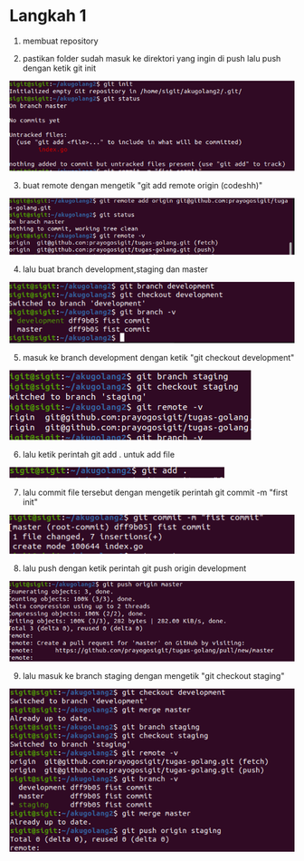 # Langkah 1

1. membuat repository



2. pastikan folder sudah masuk ke direktori yang ingin di push lalu push dengan ketik git init

![logo](https://github.com/prayogosigit/DevOps-Engineer/blob/main/week-1/day-4/assets/8.png)

3. buat remote dengan mengetik "git add remote origin (codeshh)"

![logo](https://github.com/prayogosigit/DevOps-Engineer/blob/main/week-1/day-4/assets/9.png)

4. lalu buat branch development,staging dan master

![logo](https://github.com/prayogosigit/DevOps-Engineer/blob/main/week-1/day-4/assets/10.png)

5. masuk ke branch development dengan ketik "git checkout development"

![logo](https://github.com/prayogosigit/DevOps-Engineer/blob/main/week-1/day-4/assets/11.png)

6. lalu ketik perintah git add . untuk add file

![logo](https://github.com/prayogosigit/DevOps-Engineer/blob/main/week-1/day-4/assets/12.png)

7. lalu commit file tersebut dengan mengetik perintah git commit -m "first init"

![logo](https://github.com/prayogosigit/DevOps-Engineer/blob/main/week-1/day-4/assets/13.png)

8. lalu push dengan ketik perintah git push origin development

![logo](https://github.com/prayogosigit/DevOps-Engineer/blob/main/week-1/day-4/assets/14.png)

9. lalu masuk ke branch staging dengan mengetik "git checkout staging"

![logo](https://github.com/prayogosigit/DevOps-Engineer/blob/main/week-1/day-4/assets/15.png)
